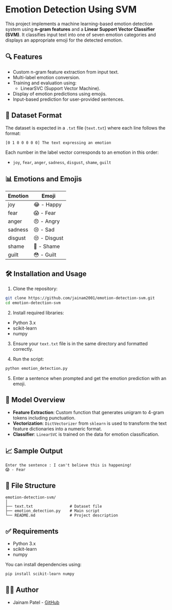 # Emotion Detection Using SVM

This project implements a machine learning-based emotion detection system using **n-gram features** and a **Linear Support Vector Classifier (SVM)**. It classifies input text into one of seven emotion categories and displays an appropriate emoji for the detected emotion.

## 🔍 Features

- Custom n-gram feature extraction from input text.
- Multi-label emotion conversion.
- Training and evaluation using:
  - LinearSVC (Support Vector Machine).
- Display of emotion predictions using emojis.
- Input-based prediction for user-provided sentences.

## 📁 Dataset Format

The dataset is expected in a `.txt` file (`text.txt`) where each line follows the format:

```
[0 1 0 0 0 0 0] The text expressing an emotion
```

Each number in the label vector corresponds to an emotion in this order:
- `joy`, `fear`, `anger`, `sadness`, `disgust`, `shame`, `guilt`

## 📊 Emotions and Emojis

| Emotion  | Emoji |
|----------|--------|
| joy      | 😂 - Happy |
| fear     | 😱 - Fear |
| anger    | 😠 - Angry |
| sadness  | 😢 - Sad |
| disgust  | 😒 - Disgust |
| shame    | 🤭 - Shame |
| guilt    | 😳 - Guilt |

## 🛠️ Installation and Usage

1. Clone the repository:
```bash
git clone https://github.com/jainam2001/emotion-detection-svm.git
cd emotion-detection-svm
```

2. Install required libraries:
- Python 3.x
- scikit-learn
- numpy

3. Ensure your `text.txt` file is in the same directory and formatted correctly.

4. Run the script:
```bash
python emotion_detection.py
```

5. Enter a sentence when prompted and get the emotion prediction with an emoji.

## 🧠 Model Overview

- **Feature Extraction**: Custom function that generates unigram to 4-gram tokens including punctuation.
- **Vectorization**: `DictVectorizer` from `sklearn` is used to transform the text feature dictionaries into a numeric format.
- **Classifier**: `LinearSVC` is trained on the data for emotion classification.

## 📈 Sample Output

```
Enter the sentence : I can't believe this is happening!
😱 - Fear
```

## 📂 File Structure

```
emotion-detection-svm/
│
├── text.txt                # Dataset file
├── emotion_detection.py    # Main script
└── README.md               # Project description
```

## ✅ Requirements

- Python 3.x
- scikit-learn
- numpy

You can install dependencies using:
```bash
pip install scikit-learn numpy
```

## 👨‍💻 Author

- Jainam Patel - [GitHub](https://github.com/jainam2001)
